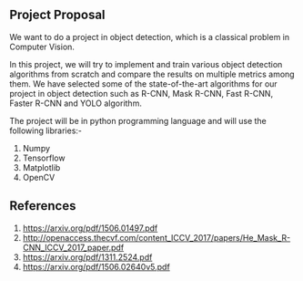 ## Project Proposal

We want to do a project in object detection, which is a classical problem in Computer Vision.

In this project, we will try to implement and train various object detection algorithms from scratch and compare the results on multiple metrics among them. We have selected some of the state-of-the-art algorithms for our project in object detection such as R-CNN, Mask R-CNN, Fast R-CNN, Faster R-CNN and YOLO algorithm.

The project will be in python programming language and will use the following libraries:-
1. Numpy
2. Tensorflow
3. Matplotlib
4. OpenCV

## References
1. https://arxiv.org/pdf/1506.01497.pdf
2. http://openaccess.thecvf.com/content_ICCV_2017/papers/He_Mask_R-CNN_ICCV_2017_paper.pdf
3. https://arxiv.org/pdf/1311.2524.pdf
4. https://arxiv.org/pdf/1506.02640v5.pdf


